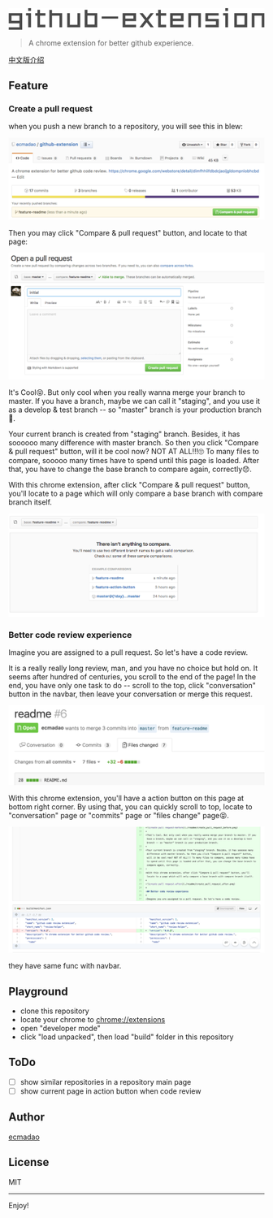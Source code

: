 ![github extension](./readme/github-extension.png)

> A chrome extension for better github experience.

[中文版介绍](./README_CN.md)

## Feature

### Create a pull request

when you push a new branch to a repository, you will see this in blew:

![create pull request](./readme/create_pull_request.png)

Then you may click "Compare & pull request" button, and locate to that page:

![create pull request-before](./readme/create_pull_request_before.png)

It's Cool😝. But only cool when you really wanna merge your branch to master. If you have a branch, maybe we can call it "staging", and you use it as a develop & test branch -- so "master" branch is your production branch🤔.

Your current branch is created from "staging" branch. Besides, it has soooooo many difference with master branch. So then you click "Compare & pull request" button, will it be cool now? NOT AT ALL!!!🙄 To many files to compare, sooooo many times have to spend until this page is loaded. After that, you have to change the base branch to compare again, correctly😞.

With this chrome extension, after click "Compare & pull request" button, you'll locate to a page which will only compare a base branch with compare branch itself.

![create pull request-after](./readme/create_pull_request_after.png)

### Better code review experience

Imagine you are assigned to a pull request. So let's have a code review.

It is a really really long review, man, and you have no choice but hold on. It seems after hundred of centuries, you scroll to the end of the page! In the end, you have only one task to do -- scroll to the top, click "conversation" button in the navbar, then leave your conversation or merge this request.

![navbar](./readme/navbar.png)

With this chrome extension, you'll have a action button on this page at bottom right corner. By using that, you can quickly scroll to top, locate to "conversation" page or "commits" page or "files change" page😝.

![action button](./readme/action_button.png)

they have same func with navbar.

## Playground

- clone this repository
- locate your chrome to [chrome://extensions](chrome://extensions/)
- open "developer mode"
- click "load unpacked", then load "build" folder in this repository

## ToDo

- [ ] show similar repositories in a repository main page
- [ ] show current page in action button when code review

## Author

[ecmadao](https://github.com/ecmadao)

## License

MIT

--------------------------------------------------------------------------------

Enjoy!
